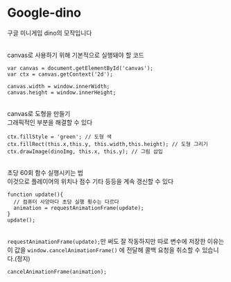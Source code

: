 # Google-dino
 구글 미니게임 dino의 모작입니다
 
 <br>canvas로 사용하기 위해 기본적으로 실행돼야 할 코드
```
var canvas = document.getElementById('canvas');
var ctx = canvas.getContext('2d');

canvas.width = window.innerWidth;
canvas.height = window.innerHeight;
```

<br>canvas로 도형을 만들기<br>
그래픽적인 부분을 해결할 수 있다
```
ctx.fillStyle = 'green'; // 도형 색
ctx.fillRect(this.x,this.y, this.width,this.height); // 도형 그리기
ctx.drawImage(dinoImg, this.x, this.y); // 그림 삽입
```

<br>초당 60회 함수 실행시키는 법<br>
이것으로 플레이어의 위치나 점수 기타 등등을 계속 갱신할 수 있다
```
function update(){
  // 컴퓨터 사양마다 초당 실행 횟수는 다르다
  animation = requestAnimationFrame(update);
}
update();
```

<br>``requestAnimationFrame(update);``만 써도 잘 작동하지만 따로 변수에 저장한 이유는 이 값을 ``window.cancelAnimationFrame()`` 에 전달해 콜백 요청을 취소할 수 있습니다.(정지)
```
cancelAnimationFrame(animation);
```


